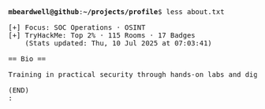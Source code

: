 <pre>

<strong>mbeardwell@github</strong>:<strong>~/projects/profile</strong>$ less about.txt

[+] Focus: SOC Operations · OSINT
[+] TryHackMe: Top 2% · 115 Rooms · 17 Badges
    (Stats updated: Thu, 10 Jul 2025 at 07:03:41)

== Bio ==

Training in practical security through hands-on labs and digital investigations.

(END)
:
</pre>
